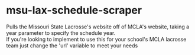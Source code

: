 # msu-lax-schedule-scraper
Pulls the Missouri State Lacrosse's website off of MCLA's website, taking a year parameter to specify the schedule year.    
If you're looking to implement to use this for your school's MCLA lacrosse team just change the 'url' variable to meet your needs   
